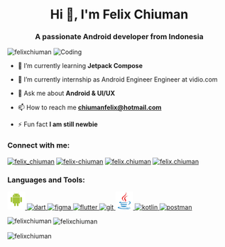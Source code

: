 <h1 align="center">Hi 👋, I'm Felix Chiuman</h1>
<h3 align="center">A passionate Android developer from Indonesia</h3>
<img align="right" alt="Coding" width="400" src="https://media1.giphy.com/media/ULUQvQ0LeGKZvvxk7Y/giphy.gif?cid=790b76117dfc1d1271b8a77de27cf3131b05fe1c5c44d625&rid=giphy.gif&ct=g">

<p align="left"> <img src="https://komarev.com/ghpvc/?username=felixchiuman&label=Profile%20views&color=0e75b6&style=flat" alt="felixchiuman" /> </p>

- 🌱 I’m currently learning **Jetpack Compose**

- 🔭 I’m currently internship as Android Engineer Engineer at vidio.com

- 💬 Ask me about **Android & UI/UX**

- 📫 How to reach me **chiumanfelix@hotmail.com**

- ⚡ Fun fact **I am still newbie**

<h3 align="left">Connect with me:</h3>
<p align="left">
<a href="https://twitter.com/felix_chiuman" target="blank"><img align="center" src="https://raw.githubusercontent.com/rahuldkjain/github-profile-readme-generator/master/src/images/icons/Social/twitter.svg" alt="felix_chiuman" height="30" width="40" /></a>
<a href="https://linkedin.com/in/felix-chiuman" target="blank"><img align="center" src="https://raw.githubusercontent.com/rahuldkjain/github-profile-readme-generator/master/src/images/icons/Social/linked-in-alt.svg" alt="felix-chiuman" height="30" width="40" /></a>
<a href="https://fb.com/felix.chiuman" target="blank"><img align="center" src="https://raw.githubusercontent.com/rahuldkjain/github-profile-readme-generator/master/src/images/icons/Social/facebook.svg" alt="felix.chiuman" height="30" width="40" /></a>
<a href="https://instagram.com/felix.chiuman" target="blank"><img align="center" src="https://raw.githubusercontent.com/rahuldkjain/github-profile-readme-generator/master/src/images/icons/Social/instagram.svg" alt="felix.chiuman" height="30" width="40" /></a>
</p>

<h3 align="left">Languages and Tools:</h3>
<p align="left"> <a href="https://developer.android.com" target="_blank" rel="noreferrer"> <img src="https://raw.githubusercontent.com/devicons/devicon/master/icons/android/android-original-wordmark.svg" alt="android" width="40" height="40"/> </a> <a href="https://dart.dev" target="_blank" rel="noreferrer"> <img src="https://www.vectorlogo.zone/logos/dartlang/dartlang-icon.svg" alt="dart" width="40" height="40"/> </a> <a href="https://www.figma.com/" target="_blank" rel="noreferrer"> <img src="https://www.vectorlogo.zone/logos/figma/figma-icon.svg" alt="figma" width="40" height="40"/> </a> <a href="https://flutter.dev" target="_blank" rel="noreferrer"> <img src="https://www.vectorlogo.zone/logos/flutterio/flutterio-icon.svg" alt="flutter" width="40" height="40"/> </a> <a href="https://git-scm.com/" target="_blank" rel="noreferrer"> <img src="https://www.vectorlogo.zone/logos/git-scm/git-scm-icon.svg" alt="git" width="40" height="40"/> </a> <a href="https://www.java.com" target="_blank" rel="noreferrer"> <img src="https://raw.githubusercontent.com/devicons/devicon/master/icons/java/java-original.svg" alt="java" width="40" height="40"/> </a> <a href="https://kotlinlang.org" target="_blank" rel="noreferrer"> <img src="https://www.vectorlogo.zone/logos/kotlinlang/kotlinlang-icon.svg" alt="kotlin" width="40" height="40"/> </a> <a href="https://postman.com" target="_blank" rel="noreferrer"> <img src="https://www.vectorlogo.zone/logos/getpostman/getpostman-icon.svg" alt="postman" width="40" height="40"/> </a> </p>

<p><img align="left" src="https://github-readme-stats.vercel.app/api/top-langs?username=felixchiuman&show_icons=true&locale=en&layout=compact" alt="felixchiuman" /></p>

<p>&nbsp;<img align="center" src="https://github-readme-stats.vercel.app/api?username=felixchiuman&show_icons=true&locale=en" alt="felixchiuman" /></p>

<p><img align="center" src="https://github-readme-streak-stats.herokuapp.com/?user=felixchiuman&" alt="felixchiuman" /></p>

